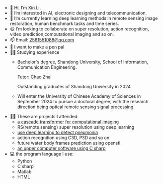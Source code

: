 - 👋 Hi, I’m Xin Li.
- 👀 I’m interested in AI, electronic designing and telecommunication.
- 🌟 I’m currently learning deep learning methods in remote sensing image restoration, human benchmark tasks and time series.
- 😃 I’m looking to collaborate on super resolution, action recognition, video prediction,computational imaging and so on.
- 📫 Email: 2561551088@qq.com
- 📨 I want to make a pen pal
- :man_student: Studying experience
  * Bachelor's degree, Shandong University, School of Information, Communication Engineering.

    Tutor: [Chao Zhai](https://scholar.google.com/citations?hl=zh-CN&user=wdj8YpwAAAAJ)

    Outstanding graduates of Shandong University in 2024
    
  * Will enter the University of Chinese Academy of Sciences in September 2024 to pursue a doctoral degree, with the research direction being optical remote sensing signal processing.
- :man_technologist: These are projects I attended:
  * [a cascade transformer for computational imaging](https://www.sciencedirect.com/science/article/pii/S1566253524001866)
  * RS(remote sensing) super resolution using deep learning
  * [use deep learning to detect pneumonia](https://github.com/lixin2002cn/Pneumonia-detection-assistant)
  * action recognition using C3D, P3D and so on
  * future water body frames prediction using openstl
  * [an upper computer software using C sharp](https://github.com/lixin2002cn/upper-computer)
- :computer: the program language I use:
  * Python
  * C sharp
  * Matlab
  * HTML

<!---
lixin2002cn/lixin2002cn is a ✨ special ✨ repository because its `README.md` (this file) appears on your GitHub profile.
You can click the Preview link to take a look at your changes.
--->
